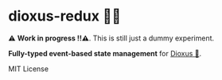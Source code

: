 # dioxus-redux 🦀🧰

⚠️ **Work in progress !!⚠️**. This is still just a dummy experiment.

**Fully-typed event-based state management** for [Dioxus 🧬](https://dioxuslabs.com/).

MIT License